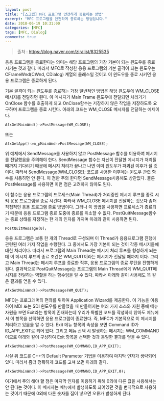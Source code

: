 ```yaml
---
layout: post
title: "[스크랩] MFC 프로그램 안전하게 종료하는 방법"
excerpt: "MFC 프로그램을 안전하게 종료하는 방법입니다."
date: 2018-06-19 10:31:00
categories: [MFC]
tags: [MFC, Dialog]
comments: true
---
```


> 출처 :  https://blog.naver.com/ziralist/8325535



응용 프로그램을 종료한다는 의미는 해당 프로그램의 가장 기본이 되는 윈도우를 종료 시키는 것과 같다. 따라서 MFC로 작성한 응용 프로그램의 기본 골격이 되는 윈도우는 CFrameWnd(CWnd, CDialog) 계열의 클래스일 것이고 이 윈도우를 종료 시키면 응용 프로그램은 종료하게 된다. 



기본 골격이 되는 윈도우를 종료하는 가장 일반적인 방법은 해당 윈도우에 WM_CLOSE 메시지를 전달하면 된다. 이 메시지가 Main Frame 윈도우에 전달되면 처리기가 OnClose 함수를 호출하게 되고 OnClose함수는 저장하지 않은 작업을 저장하도록 요구하며 프로그램을 종료 시킨다. 아래의 코드는 WM_CLOSE 메시지를 전달하는 예제이다. 

`AfxGetMainWnd()->PostMessage(WM_CLOSE);`

또는

`AfxGetApp()->m_pMainWnd->PostMessage(WM_CLOSE);`

위 예제에서 SendMessage를 사용하지 않고 PostMessage 함수를 이용하여 메시지를 전달했음을 주의해야 한다. SendMessage 함수는 자신이 전달한 메시지가 처리될 때까지 기다리기 때문에 메시지 처리가 끝나고 나면 이미 윈도우가 파괴된 이후가 될 것이다. 따라서 SendMessage(WM_CLOSE); 코드를 사용한 이후에는 윈도우 관련 함수를 사용하면 안 된다. 이 점만 주의 한다면 SendMessage사용해도 상관없다. 물론 PostMessage를 사용하면 이런 점은 고려하지 않아도 된다. 



이 함수는 응용 프로그램의 프로세스(Main Thread)가 처리중인 메시지 루프를 종료 시켜 응용 프로그램을 종료 시킨다. 따라서 WM_CLOSE 메시지를 전달하는 것보다 좀더 직접적인 응용 프로그램 종료 방법이다. 그러나 이 방법을 사용하면 프로세스가 종료되기 때문에 응용 프로그램 종료 도중에 종료를 취소할 수 없다. PostQuitMessage함수는 종료 상태를 지정하는 한 개의 인자를 가지며 아래와 같이 사용하면 된다. 

`PostQuitMessage(0);`

응용 프로그램은 보통 한 개의 Thread로 구성되며 이 Thread가 응용프로그램 진행에 관련된 여러 가지 작업을 수행한다. 그 중에서도 가장 기본이 되는 것이 각종 메시지들에 대한 처리이다. 따라서 프로그램의 Main Thread는 메시지 처리 루프를 형성하게 되는데 이 메시지 루프의 종료 조건은 WM_QUIT이라는 메시지가 전달될 때까지 이다. 그리고 Main Thread는 메시지 루프를 종료한 직후, 응용 프로그램의 종료 루틴을 진행하게 된다. 결과적으로 PostQuitMessage는 프로그램의 Main Thread에게 WM_QUIT메시지를 전달하는 역할을 하는 함수임을 알 수 있다. 따라서 아래와 같이 사용해도 똑 같은 결과를 얻을 수 있다. 

`AfxGetMainWnd()->PostMessage(WM_QUIT); `



MFC는 프로그래머의 편의를 위하여 Application Wizard를 제공한다. 이 기능을 이용하여 MDI 또는 SDI 윈도우를 만들었을 때 만들어지는 여러 가지 소스와 자원 중에 메뉴 자원을 보면 Exit라는 항목이 존재하는데 우리가 특별한 코드를 작성하지 않아도 메뉴에서 이 항목을 선택하면 응용 프로그램이 종료한다. 즉, MFC가 기본적으로 이 메시지를 처리하고 있음을 알 수 있다. Exit 메뉴 항목의 속성을 보면 Command ID가 ID_APP_EXIT로 되어 있다. 그리고 메뉴 선택 시 발생하는 메시지는 WM_COMMAND이므로 아래와 같이 구성하여 Exit 항목을 선택한 것과 동일한 결과를 얻을 수 있다. 

`AfxGetMainWnd()->PostMessage(WM_COMMAND,ID_APP_EXIT);`

사실 위 코드를 C++의 Default Parameter 기법을 이용하여 마지막 인자가 생략되어 있다. 따라서 좀더 정확하게 코드를 고쳐 쓰면 아래와 같다. 

`AfxGetMainWnd()->PostMessage(WM_COMMAND,ID_APP_EXIT,0); `

여기에서 주의 해야 할 점은 마지막 인자를 이용하기 위해 0외에 다른 값을 사용해서는 안 된다는 것이다. 이 메시지는 메뉴에서 발생하도록 되어있던 것을 변칙적으로 사용하는 것이기 때문에 0외에 다른 숫자를 집어 넣으면 오류가 발생하게 된다. 